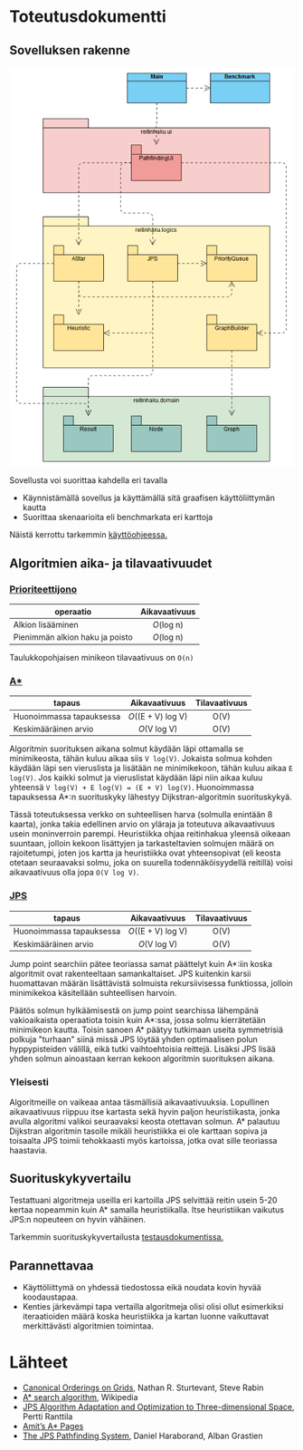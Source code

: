 # Toteutusdokumentti
## Sovelluksen rakenne

![Pakkauskaavio](https://github.com/hoffrenm/reitinhaku/blob/master/dokumentaatio/images/packagediagram.PNG)

Sovellusta voi suorittaa kahdella eri tavalla
- Käynnistämällä sovellus ja käyttämällä sitä graafisen käyttöliittymän kautta
- Suorittaa skenaarioita eli benchmarkata eri karttoja

Näistä kerrottu tarkemmin [käyttöohjeessa.](https://github.com/hoffrenm/reitinhaku/blob/master/dokumentaatio/kayttoohje.md)

## Algoritmien aika- ja tilavaativuudet

### [Prioriteettijono](https://github.com/hoffrenm/reitinhaku/blob/master/Reitinhaku/src/main/java/reitinhaku/logics/PriorityQueue.java)

| operaatio                       | Aikavaativuus     |
| ------------------------------- |:-----------------:|
| Alkion lisääminen               | _O_(log n)        |
| Pienimmän alkion haku ja poisto | _O_(log n)        |

Taulukkopohjaisen minikeon tilavaativuus on `O(n)`


### [A*](https://github.com/hoffrenm/reitinhaku/blob/master/Reitinhaku/src/main/java/reitinhaku/logics/AStar.java)

| tapaus                   | Aikavaativuus      | Tilavaativuus |
| ------------------------ |:------------------:|:-------------:|
| Huonoimmassa tapauksessa | _O_((E + V) log V) | O(V)          |
| Keskimääräinen arvio     | _O_(V log V)      | O(V)           |

Algoritmin suorituksen aikana solmut käydään läpi ottamalla se minimikeosta, tähän kuluu aikaa siis `V log(V)`. Jokaista solmua kohden käydään läpi sen vieruslista ja lisätään ne minimikekoon, tähän kuluu aikaa `E log(V)`. Jos kaikki solmut ja vieruslistat käydään läpi niin aikaa kuluu yhteensä `V log(V) + E log(V) = (E + V) log(V)`. Huonoimmassa tapauksessa A*:n suorituskyky lähestyy Dijkstran-algoritmin suorituskykyä.

Tässä toteutuksessa verkko on suhteellisen harva (solmulla enintään 8 kaarta), jonka takia edellinen arvio on yläraja ja toteutuva aikavaativuus usein moninverroin parempi. Heuristiikka ohjaa reitinhakua yleensä oikeaan suuntaan, jolloin kekoon lisättyjen ja tarkasteltavien solmujen määrä on rajoitetumpi, joten jos kartta ja heuristiikka ovat yhteensopivat (eli keosta otetaan seuraavaksi solmu, joka on suurella todennäköisyydellä reitillä) voisi aikavaativuus olla jopa `O(V log V)`.

### [JPS](https://github.com/hoffrenm/reitinhaku/blob/master/Reitinhaku/src/main/java/reitinhaku/logics/JPS.java)

| tapaus                   | Aikavaativuus      | Tilavaativuus |
| ------------------------ |:------------------:|:-------------:|
| Huonoimmassa tapauksessa | _O_((E + V) log V) | O(V)          |
| Keskimääräinen arvio     | _O_(V log V)       | O(V)          |

Jump point searchiin pätee teoriassa samat päättelyt kuin A*:iin koska algoritmit ovat rakenteeltaan samankaltaiset. JPS kuitenkin karsii huomattavan määrän lisättävistä solmuista rekursiivisessa funktiossa, jolloin minimikekoa käsitellään suhteellisen harvoin. 

Päätös solmun hylkäämisestä on jump point searchissa lähempänä vakioaikaista operaatiota toisin kuin A*:ssa, jossa solmu kierrätetään minimikeon kautta. Toisin sanoen A* päätyy tutkimaan useita symmetrisiä polkuja "turhaan" siinä missä JPS löytää yhden optimaalisen polun hyppypisteiden välillä, eikä tutki vaihtoehtoisia reittejä. Lisäksi JPS lisää yhden solmun ainoastaan kerran kekoon algoritmin suorituksen aikana.

### Yleisesti

Algoritmeille on vaikeaa antaa täsmällisiä aikavaativuuksia. Lopullinen aikavaativuus riippuu itse kartasta sekä hyvin paljon heuristiikasta, jonka avulla algoritmi valikoi seuraavaksi keosta otettavan solmun. A* palautuu Dijkstran algoritmin tasolle mikäli heuristiikka ei ole karttaan sopiva ja toisaalta JPS toimii tehokkaasti myös kartoissa, jotka ovat sille teoriassa haastavia.

## Suorituskykyvertailu

Testattuani algoritmeja useilla eri kartoilla JPS selvittää reitin usein 5-20 kertaa nopeammin kuin A* samalla heuristiikalla. Itse heuristiikan vaikutus JPS:n nopeuteen on hyvin vähäinen.

Tarkemmin suorituskykyvertailusta [testausdokumentissa.](https://github.com/hoffrenm/reitinhaku/blob/master/dokumentaatio/testausdokumentti.md#testausasetelma)

## Parannettavaa

- Käyttöliittymä on yhdessä tiedostossa eikä noudata kovin hyvää koodaustapaa.
- Kenties järkevämpi tapa vertailla algoritmeja olisi olisi ollut esimerkiksi iteraatioiden määrä koska heuristiikka ja kartan luonne vaikuttavat merkittävästi algoritmien toimintaa.

# Lähteet
- [Canonical Orderings on Grids](https://web.cs.du.edu/~sturtevant/papers/SturtevantRabin16), Nathan R. Sturtevant, Steve Rabin
- [A* search algorithm](https://en.wikipedia.org/wiki/A*_search_algorithm#cite_note-1), Wikipedia
- [JPS Algorithm Adaptation and Optimization to Three-dimensional Space](https://www.utupub.fi/bitstream/handle/10024/148054/DI_tyo_Pertti_Ranttila_final.pdf?sequence=1&isAllowed=y), Pertti Ranttila
- [Amit’s A* Pages](http://theory.stanford.edu/~amitp/GameProgramming/)
- [The JPS Pathfinding System](https://www.aaai.org/ocs/index.php/SOCS/SOCS12/paper/viewFile/5396/5212), Daniel Haraborand, Alban Grastien
